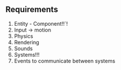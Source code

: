 ## Requirements
1.	Entity - Component!!`!
2.	Input -> motion
3.	Physics
4. 	Rendering
5.	Sounds
6.	Systems!!!
6.	Events to communicate between systems
